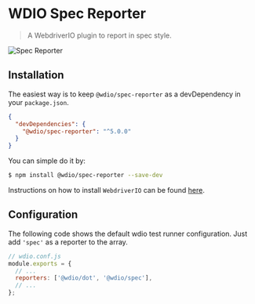 WDIO Spec Reporter
==================

> A WebdriverIO plugin to report in spec style.

![Spec Reporter](/img/spec.png "Spec Reporter")

## Installation

The easiest way is to keep `@wdio/spec-reporter` as a devDependency in your `package.json`.

```json
{
  "devDependencies": {
    "@wdio/spec-reporter": "^5.0.0"
  }
}
```

You can simple do it by:

```sh
$ npm install @wdio/spec-reporter --save-dev
```

Instructions on how to install `WebdriverIO` can be found [here](http://webdriver.io/docs/gettingstarted.html).

## Configuration

The following code shows the default wdio test runner configuration. Just add `'spec'` as a reporter
to the array.

```js
// wdio.conf.js
module.exports = {
  // ...
  reporters: ['@wdio/dot', '@wdio/spec'],
  // ...
};
```
